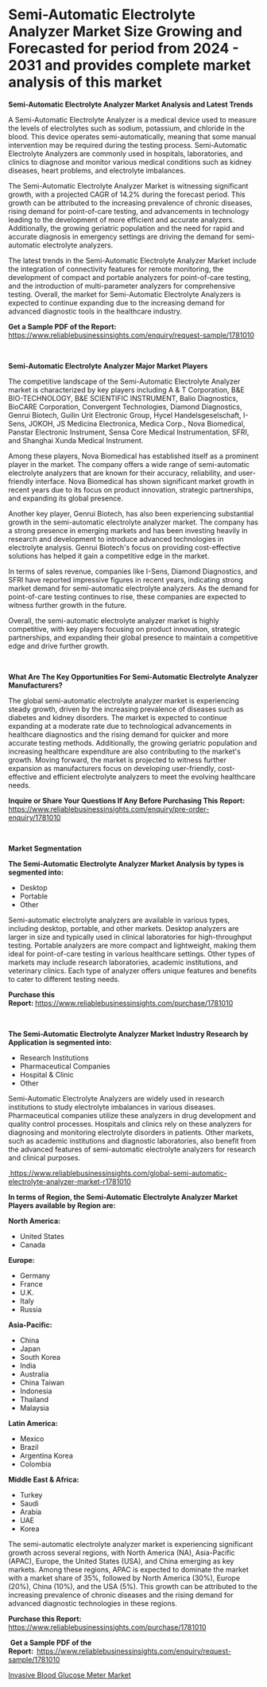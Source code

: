 <p><h1>Semi-Automatic Electrolyte Analyzer Market Size Growing and Forecasted for period from 2024 - 2031 and provides complete market analysis of this market</h1></p><p><strong>Semi-Automatic Electrolyte Analyzer Market Analysis and Latest Trends</strong></p>
<p><p>A Semi-Automatic Electrolyte Analyzer is a medical device used to measure the levels of electrolytes such as sodium, potassium, and chloride in the blood. This device operates semi-automatically, meaning that some manual intervention may be required during the testing process. Semi-Automatic Electrolyte Analyzers are commonly used in hospitals, laboratories, and clinics to diagnose and monitor various medical conditions such as kidney diseases, heart problems, and electrolyte imbalances.</p><p>The Semi-Automatic Electrolyte Analyzer Market is witnessing significant growth, with a projected CAGR of 14.2% during the forecast period. This growth can be attributed to the increasing prevalence of chronic diseases, rising demand for point-of-care testing, and advancements in technology leading to the development of more efficient and accurate analyzers. Additionally, the growing geriatric population and the need for rapid and accurate diagnosis in emergency settings are driving the demand for semi-automatic electrolyte analyzers.</p><p>The latest trends in the Semi-Automatic Electrolyte Analyzer Market include the integration of connectivity features for remote monitoring, the development of compact and portable analyzers for point-of-care testing, and the introduction of multi-parameter analyzers for comprehensive testing. Overall, the market for Semi-Automatic Electrolyte Analyzers is expected to continue expanding due to the increasing demand for advanced diagnostic tools in the healthcare industry.</p></p>
<p><strong>Get a Sample PDF of the Report:&nbsp;</strong> <a href="https://www.reliablebusinessinsights.com/enquiry/request-sample/1781010">https://www.reliablebusinessinsights.com/enquiry/request-sample/1781010</a></p>
<p>&nbsp;</p>
<p><strong>Semi-Automatic Electrolyte Analyzer Major Market Players</strong></p>
<p><p>The competitive landscape of the Semi-Automatic Electrolyte Analyzer market is characterized by key players including A & T Corporation, B&E BIO-TECHNOLOGY, B&E SCIENTIFIC INSTRUMENT, Balio Diagnostics, BioCARE Corporation, Convergent Technologies, Diamond Diagnostics, Genrui Biotech, Guilin Urit Electronic Group, Hycel Handelsgeselschaft, I-Sens, JOKOH, JS Medicina Electronica, Medica Corp., Nova Biomedical, Panstar Electronic Instrument, Sensa Core Medical Instrumentation, SFRI, and Shanghai Xunda Medical Instrument.</p><p>Among these players, Nova Biomedical has established itself as a prominent player in the market. The company offers a wide range of semi-automatic electrolyte analyzers that are known for their accuracy, reliability, and user-friendly interface. Nova Biomedical has shown significant market growth in recent years due to its focus on product innovation, strategic partnerships, and expanding its global presence.</p><p>Another key player, Genrui Biotech, has also been experiencing substantial growth in the semi-automatic electrolyte analyzer market. The company has a strong presence in emerging markets and has been investing heavily in research and development to introduce advanced technologies in electrolyte analysis. Genrui Biotech's focus on providing cost-effective solutions has helped it gain a competitive edge in the market.</p><p>In terms of sales revenue, companies like I-Sens, Diamond Diagnostics, and SFRI have reported impressive figures in recent years, indicating strong market demand for semi-automatic electrolyte analyzers. As the demand for point-of-care testing continues to rise, these companies are expected to witness further growth in the future.</p><p>Overall, the semi-automatic electrolyte analyzer market is highly competitive, with key players focusing on product innovation, strategic partnerships, and expanding their global presence to maintain a competitive edge and drive further growth.</p></p>
<p>&nbsp;</p>
<p><strong>What Are The Key Opportunities For Semi-Automatic Electrolyte Analyzer Manufacturers?</strong></p>
<p><p>The global semi-automatic electrolyte analyzer market is experiencing steady growth, driven by the increasing prevalence of diseases such as diabetes and kidney disorders. The market is expected to continue expanding at a moderate rate due to technological advancements in healthcare diagnostics and the rising demand for quicker and more accurate testing methods. Additionally, the growing geriatric population and increasing healthcare expenditure are also contributing to the market's growth. Moving forward, the market is projected to witness further expansion as manufacturers focus on developing user-friendly, cost-effective and efficient electrolyte analyzers to meet the evolving healthcare needs.</p></p>
<p><strong>Inquire or Share Your Questions If Any Before Purchasing This Report:</strong> <a href="https://www.reliablebusinessinsights.com/enquiry/pre-order-enquiry/1781010">https://www.reliablebusinessinsights.com/enquiry/pre-order-enquiry/1781010</a></p>
<p>&nbsp;</p>
<p><strong>Market Segmentation</strong></p>
<p><strong>The Semi-Automatic Electrolyte Analyzer Market Analysis by types is segmented into:</strong></p>
<p><ul><li>Desktop</li><li>Portable</li><li>Other</li></ul></p>
<p><p>Semi-automatic electrolyte analyzers are available in various types, including desktop, portable, and other markets. Desktop analyzers are larger in size and typically used in clinical laboratories for high-throughput testing. Portable analyzers are more compact and lightweight, making them ideal for point-of-care testing in various healthcare settings. Other types of markets may include research laboratories, academic institutions, and veterinary clinics. Each type of analyzer offers unique features and benefits to cater to different testing needs.</p></p>
<p><strong>Purchase this Report:&nbsp;</strong><a href="https://www.reliablebusinessinsights.com/purchase/1781010">https://www.reliablebusinessinsights.com/purchase/1781010</a></p>
<p>&nbsp;</p>
<p><strong>The Semi-Automatic Electrolyte Analyzer Market Industry Research by Application is segmented into:</strong></p>
<p><ul><li>Research Institutions</li><li>Pharmaceutical Companies</li><li>Hospital & Clinic</li><li>Other</li></ul></p>
<p><p>Semi-Automatic Electrolyte Analyzers are widely used in research institutions to study electrolyte imbalances in various diseases. Pharmaceutical companies utilize these analyzers in drug development and quality control processes. Hospitals and clinics rely on these analyzers for diagnosing and monitoring electrolyte disorders in patients. Other markets, such as academic institutions and diagnostic laboratories, also benefit from the advanced features of semi-automatic electrolyte analyzers for research and clinical purposes.</p></p>
<p><a href="https://www.reliablebusinessinsights.com/global-semi-automatic-electrolyte-analyzer-market-r1781010">&nbsp;https://www.reliablebusinessinsights.com/global-semi-automatic-electrolyte-analyzer-market-r1781010</a></p>
<p><strong>In terms of Region, the Semi-Automatic Electrolyte Analyzer Market Players available by Region are:</strong></p>
<p>
    <p> <strong> North America: </strong>
        <ul>
            <li>United States</li>
            <li>Canada</li>
        </ul>
        </p> 
    <p> <strong> Europe: </strong>
        <ul>
            <li>Germany</li>
            <li>France</li>
            <li>U.K.</li>
            <li>Italy</li>
            <li>Russia</li>
        </ul>
        </p> 
    <p> <strong> Asia-Pacific: </strong>
        <ul>
            <li>China</li>
            <li>Japan</li>
            <li>South Korea</li>
            <li>India</li>
            <li>Australia</li>
            <li>China Taiwan</li>
            <li>Indonesia</li>
            <li>Thailand</li>
            <li>Malaysia</li>
        </ul>
        </p> 
    <p> <strong> Latin America: </strong>
        <ul>
            <li>Mexico</li>
            <li>Brazil</li>
            <li>Argentina Korea</li>
            <li>Colombia</li>
        </ul>
        </p> 
    <p> <strong> Middle East & Africa: </strong>
        <ul>
            <li>Turkey</li>
            <li>Saudi</li>
            <li>Arabia</li>
            <li>UAE</li>
            <li>Korea</li>
        </ul>
    </p>
    </p>
<p><p>The semi-automatic electrolyte analyzer market is experiencing significant growth across several regions, with North America (NA), Asia-Pacific (APAC), Europe, the United States (USA), and China emerging as key markets. Among these regions, APAC is expected to dominate the market with a market share of 35%, followed by North America (30%), Europe (20%), China (10%), and the USA (5%). This growth can be attributed to the increasing prevalence of chronic diseases and the rising demand for advanced diagnostic technologies in these regions.</p></p>
<p><strong>Purchase this Report: </strong><a href="https://www.reliablebusinessinsights.com/purchase/1781010">https://www.reliablebusinessinsights.com/purchase/1781010</a></p>
<p>&nbsp;<strong>Get a Sample PDF of the Report:&nbsp;&nbsp;</strong><a href="https://www.reliablebusinessinsights.com/enquiry/request-sample/1781010">https://www.reliablebusinessinsights.com/enquiry/request-sample/1781010</a></p>
<p><strong></strong></p>
<p><p><a href="https://github.com/RosemarieLeffler2023/Market-Research-Report-List-1/blob/main/invasive-blood-glucose-meter-market.md">Invasive Blood Glucose Meter Market</a></p></p>